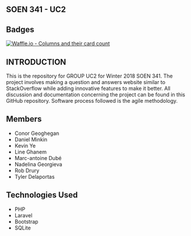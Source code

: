 
## SOEN 341 - UC2

## Badges

[![Waffle.io - Columns and their card count](https://badge.waffle.io/7fa17af2184e5ac502453fb1c8675c65903c93257277c72829c57de3cbb719d6.svg?columns=all)](https://waffle.io/Keverdose/SOEN341-UC2)

## INTRODUCTION
This is the repository for GROUP UC2 for Winter 2018 SOEN 341. 
The project involves making a question and answers website similar to StackOverflow while adding innovative features to make it better. 
All discussion and documentation concerning the project can be found in this GitHub repository. 
Software process followed is the agile methodology.

## Members 

* Conor Geoghegan
* Daniel Minkin
* Kevin Ye
* Line Ghanem
* Marc-antoine Dubé
* Nadelina Georgieva
* Rob Drury
* Tyler Delaportas

## Technologies Used

* PHP 
* Laravel 
* Bootstrap 
* SQLite 

